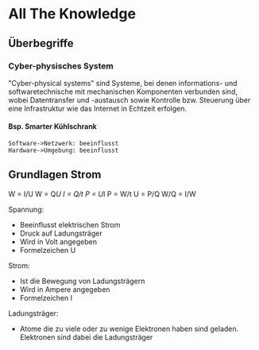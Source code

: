 # All The Knowledge

## Überbegriffe
### Cyber-physisches System
"Cyber-physical systems" sind Systeme, bei denen informations-
und softwaretechnische mit mechanischen Komponenten verbunden sind,
wobei Datentransfer und -austausch sowie Kontrolle bzw. Steuerung über
eine Infrastruktur wie das Internet in Echtzeit erfolgen.

#### Bsp. Smarter Kühlschrank
```sequence
Software->Netzwerk: beeinflusst
Hardware->Umgebung: beeinflusst
```

## Grundlagen Strom
W = I/U
W = Q*U
I = Q/t
P = U*I
P = W/t
U = P/Q
W/Q = I/W

Spannung:
- Beeinflusst elektrischen Strom
- Druck auf Ladungsträger
- Wird in Volt angegeben
- Formelzeichen U

Strom:
- Ist die Bewegung von Ladungsträgern
- Wird in Ampere angegeben
- Formelzeichen I

Ladungsträger:
- Atome die zu viele oder zu wenige Elektronen haben sind geladen. Elektronen sind dabei die Ladungsträger



